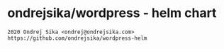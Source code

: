 # ondrejsika/wordpress - helm chart

    2020 Ondrej Sika <ondrej@ondrejsika.com>
    https://github.com/ondrejsika/wordpress-helm

